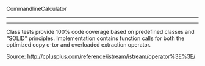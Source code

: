 CommandlineCalculator
_____________________
_____________________


Class tests provide 100% code coverage based on predefined classes and "SOLID" principles.
Implementation contains function calls for both the optimized copy c-tor and overloaded extraction operator.

Source: 
http://cplusplus.com/reference/istream/istream/operator%3E%3E/

